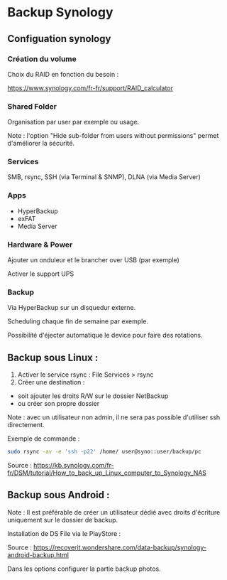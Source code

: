 # Backup Synology

## Configuation synology

### Création du volume

Choix du RAID en fonction du besoin : 

https://www.synology.com/fr-fr/support/RAID_calculator

### Shared Folder

Organisation par user par exemple ou usage.

Note : l'option "Hide sub-folder from users without permissions" 
permet d'améliorer la sécurité.

### Services

SMB, rsync, SSH (via Terminal & SNMP), DLNA (via Media Server)

### Apps

* HyperBackup
* exFAT
* Media Server

### Hardware & Power

Ajouter un onduleur et le brancher over USB (par exemple)

Activer le support UPS

### Backup

Via HyperBackup sur un disquedur externe.

Scheduling chaque fin de semaine par exemple.

Possibilité d'éjecter automatique le device pour faire des rotations.

## Backup sous Linux :

1. Activer le service rsync : File Services > rsync
2. Créer une destination :
  * soit ajouter les droits R/W sur le dossier NetBackup
  * ou créer son propre dossier

Note : avec un utilisateur non admin,
il ne sera pas possible d'utiliser ssh directement.

Exemple de commande :

```bash
sudo rsync -av -e 'ssh -p22' /home/ user@syno::user/backup/pc
```

Source : https://kb.synology.com/fr-fr/DSM/tutorial/How_to_back_up_Linux_computer_to_Synology_NAS

## Backup sous Android :

Note : Il est préférable de créer un utilisateur dédié avec droits d'écriture uniquement sur le dossier de backup.

Installation de DS File via le PlayStore :

Source : https://recoverit.wondershare.com/data-backup/synology-android-backup.html

Dans les options configurer la partie backup photos.
